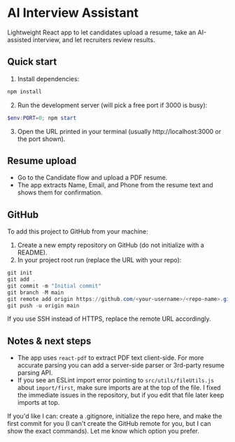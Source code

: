 # AI Interview Assistant

Lightweight React app to let candidates upload a resume, take an AI-assisted interview, and let recruiters review results.

## Quick start

1. Install dependencies:

```powershell
npm install
```

2. Run the development server (will pick a free port if 3000 is busy):

```powershell
$env:PORT=0; npm start
```

3. Open the URL printed in your terminal (usually http://localhost:3000 or the port shown).

## Resume upload

- Go to the Candidate flow and upload a PDF resume.
- The app extracts Name, Email, and Phone from the resume text and shows them for confirmation.

## GitHub

To add this project to GitHub from your machine:

1. Create a new empty repository on GitHub (do not initialize with a README).
2. In your project root run (replace the URL with your repo):

```powershell
git init
git add .
git commit -m "Initial commit"
git branch -M main
git remote add origin https://github.com/<your-username>/<repo-name>.git
git push -u origin main
```

If you use SSH instead of HTTPS, replace the remote URL accordingly.

## Notes & next steps

- The app uses `react-pdf` to extract PDF text client-side. For more accurate parsing you can add a server-side parser or 3rd-party resume parsing API.
- If you see an ESLint import error pointing to `src/utils/fileUtils.js` about `import/first`, make sure imports are at the top of the file. I fixed the immediate issues in the repository, but if you edit that file later keep imports at top.

If you'd like I can: create a .gitignore, initialize the repo here, and make the first commit for you (I can't create the GitHub remote for you, but I can show the exact commands). Let me know which option you prefer.
